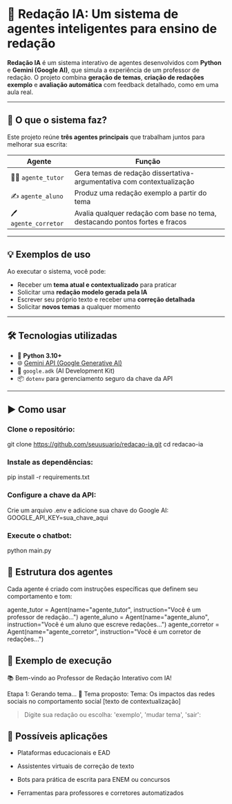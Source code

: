 # 🧠 Redação IA: Um sistema de agentes inteligentes para ensino de redação

**Redação IA** é um sistema interativo de agentes desenvolvidos com **Python** e **Gemini (Google AI)**, que simula a experiência de um professor de redação. O projeto combina **geração de temas**, **criação de redações exemplo** e **avaliação automática** com feedback detalhado, como em uma aula real.

---

## 🚀 O que o sistema faz?

Este projeto reúne **três agentes principais** que trabalham juntos para melhorar sua escrita:

| Agente | Função |
|-------|--------|
| 🧑‍🏫 `agente_tutor` | Gera temas de redação dissertativa-argumentativa com contextualização |
| ✍️ `agente_aluno` | Produz uma redação exemplo a partir do tema |
| 🖊️ `agente_corretor` | Avalia qualquer redação com base no tema, destacando pontos fortes e fracos |

---

## 💡 Exemplos de uso

Ao executar o sistema, você pode:

- Receber um **tema atual e contextualizado** para praticar
- Solicitar uma **redação modelo gerada pela IA**
- Escrever seu próprio texto e receber uma **correção detalhada**
- Solicitar **novos temas** a qualquer momento

---

## 🛠️ Tecnologias utilizadas

- 🐍 **Python 3.10+**
- 🌐 [Gemini API (Google Generative AI)](https://ai.google.dev/)
- 🧪 `google.adk` (AI Development Kit)
- 📦 `dotenv` para gerenciamento seguro da chave da API

--- 

## ▶️ Como usar
### Clone o repositório:
git clone https://github.com/seuusuario/redacao-ia.git
cd redacao-ia

### Instale as dependências:
pip install -r requirements.txt

### Configure a chave da API:
Crie um arquivo .env e adicione sua chave do Google AI:
GOOGLE_API_KEY=sua_chave_aqui

### Execute o chatbot:
python main.py


## 📂 Estrutura dos agentes

Cada agente é criado com instruções específicas que definem seu comportamento e tom:

agente_tutor = Agent(name="agente_tutor", instruction="Você é um professor de redação...")
agente_aluno = Agent(name="agente_aluno", instruction="Você é um aluno que escreve redações...")
agente_corretor = Agent(name="agente_corretor", instruction="Você é um corretor de redações...")



## 🧠 Exemplo de execução
📚 Bem-vindo ao Professor de Redação Interativo com IA!

Etapa 1: Gerando tema...
📖 Tema proposto:
Tema: Os impactos das redes sociais no comportamento social
[texto de contextualização]

> Digite sua redação ou escolha: 'exemplo', 'mudar tema', 'sair':

## 📌 Possíveis aplicações
- Plataformas educacionais e EAD

- Assistentes virtuais de correção de texto

- Bots para prática de escrita para ENEM ou concursos

- Ferramentas para professores e corretores automatizados

